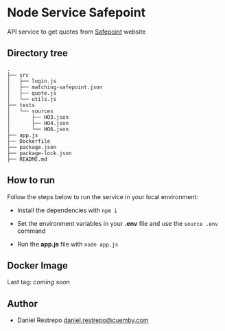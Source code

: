 # Node Service Safepoint

API service to get quotes from [Safepoint](https://uat.safepointdc.com/IntelAgent/swagger/index.html) website

## Directory tree

```
.
├── src
│   ├── login.js
│   ├── matching-safepoint.json
│   ├── quote.js
│   └── utils.js
├── tests
│   └── sources
│       ├── HO3.json
│       ├── HO4.json
│       └── HO6.json
├── app.js
├── Dockerfile
├── package.json
├── package-lock.json
├── README.md
```

## How to run

Follow the steps below to run the service in your local environment:

- Install the dependencies with ```npm i```

- Set the environment variables in your **.env** file and use the ```source .env``` command

- Run the **app.js** file with ```node app.js``` 

## Docker Image

Last tag: *coming soon*

## Author

- Daniel Restrepo <daniel.restrepo@cuemby.com>
